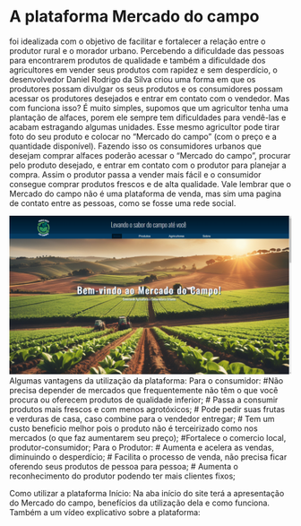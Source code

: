   <h1>A plataforma Mercado do campo</h1>
  
  foi idealizada com o objetivo de facilitar e fortalecer a relação entre o produtor rural e o morador urbano. Percebendo a dificuldade das pessoas para encontrarem produtos de qualidade e também a dificuldade dos agricultores em vender seus produtos com rapidez e sem desperdício, o desenvolvedor Daniel Rodrigo da Silva criou uma forma em que os produtores possam divulgar os seus produtos e os consumidores possam acessar os produtores desejados e entrar em contato com o vendedor.
     Mas com funciona isso? É muito simples, supomos que um agricultor tenha uma plantação de alfaces, porem ele sempre tem dificuldades para vendê-las e acabam estragando algumas unidades. Esse mesmo agricultor pode tirar foto do seu produto e colocar no “Mercado do campo” (com o preço e a quantidade disponível). Fazendo isso os consumidores urbanos que desejam comprar alfaces poderão acessar o “Mercado do campo”, procurar pelo produto desejado, e entrar em contato com o produtor para planejar a compra. Assim o produtor passa a vender mais fácil e o consumidor consegue comprar produtos frescos e de alta qualidade.
     Vale lembrar que o Mercado do campo não é uma plataforma de venda, mas sim uma pagina de contato entre as pessoas, como se fosse uma rede social. 


<img src="https://github.com/Daniel-programer123/Projeto-Agrinho---Mercado-do-Campo/blob/c3098d6b3680bf3b0ec066b61166489d308ca350/prints_agrinho/imagem%201.png">
Algumas vantagens da utilização da plataforma:
Para o consumidor:
    #Não precisa depender de mercados que frequentemente não têm o que você procura ou oferecem produtos de qualidade inferior;
    # Passa a consumir produtos mais frescos e com menos agrotóxicos;
    # Pode pedir suas frutas e verduras de casa, caso combine para o vendedor entregar;
    # Tem um custo beneficio melhor pois o produto não é terceirizado como nos mercados (o que faz aumentarem seu preço);
    #Fortalece o comercio local, produtor-consumidor;
Para o Produtor:
    # Aumenta e acelera as vendas, diminuindo o desperdício;
    # Facilita o processo de venda, não precisa ficar oferendo seus produtos de pessoa para pessoa;
    # Aumenta o reconhecimento do produtor podendo ter mais clientes fixos;



 Como utilizar a plataforma
Início: Na aba início do site terá a apresentação do Mercado do campo, benefícios da utilização dela e como funciona. Também a um vídeo explicativo sobre a plataforma:
